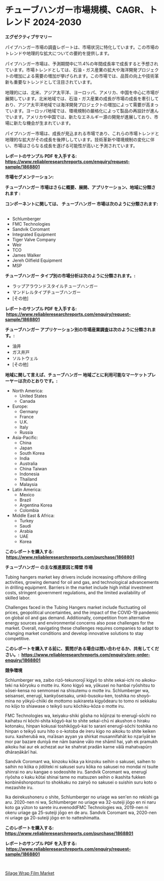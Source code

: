 <p><h1>チューブハンガー市場規模、CAGR、トレンド 2024-2030</h1></p><p><strong>エグゼクティブサマリー</strong></p>
<p><p>パイプハンガー市場の調査レポートは、市場状況に特化しています。この市場のトレンドや地理的な拡大についての要約を提供します。</p><p>パイプハンガー市場は、予測期間中に11.4%の年間成長率で成長すると予想されています。市場トレンドとしては、石油・ガス産業の拡大や海洋開発プロジェクトの増加による需要の増加が挙げられます。この市場では、品質の向上や技術革新も重要なトレンドとして注目されています。</p><p>地理的には、北米、アジア太平洋、ヨーロッパ、アメリカ、中国を中心に市場が展開しています。北米地域では、石油・ガス産業の成長が市場の成長を牽引しており、アジア太平洋地域では海洋開発プロジェクトの増加によって需要が高まっています。ヨーロッパ地域では、環境規制の厳格化によって製品の再設計が進んでいます。アメリカや中国では、新たなエネルギー源の開発が進展しており、市場に新たな機会が生まれています。</p><p>パイプハンガー市場は、成長が見込まれる市場であり、これらの市場トレンドと地理的な拡大がその成長を後押ししています。技術革新や環境規制の変化に伴い、市場はさらなる成長を遂げる可能性が高いと予測されています。</p></p>
<p><strong>レポートのサンプル PDF を入手する: <a href="https://www.reliableresearchreports.com/enquiry/request-sample/1868801">https://www.reliableresearchreports.com/enquiry/request-sample/1868801</a></strong></p>
<p><strong>市場セグメンテーション:</strong></p>
<p><strong> チューブハンガー 市場はさらに概要、展開、アプリケーション、地域に分類されます :</strong></p>
<p><strong>コンポーネントに関しては、 チューブハンガー 市場は次のように分類されます: &nbsp;</strong></p>
<p><ul><li>Schlumberger</li><li>FMC Technologies</li><li>Sandvik Coromant</li><li>Integrated Equipment</li><li>Tiger Valve Company</li><li>Weir</li><li>TCO</li><li>James Walker</li><li>Jereh Oilfield Equipment</li><li>MSP</li></ul></p>
<p><strong> チューブハンガー タイプ別の市場分析は次のように分類されます。:</strong></p>
<p><ul><li>ラップアラウンドスタイルチューブハンガー</li><li>マンドレルタイプチューブハンガー</li><li>[その他]</li></ul></p>
<p><strong>レポートのサンプル PDF を入手する: &nbsp;<a href="https://www.reliableresearchreports.com/enquiry/request-sample/1868801">https://www.reliableresearchreports.com/enquiry/request-sample/1868801</a></strong></p>
<p><strong> チューブハンガー アプリケーション別の市場産業調査は次のように分類されます。:</strong></p>
<p><ul><li>油井</li><li>ガス井戸</li><li>ソルトウェル</li><li>[その他]</li></ul></p>
<p><strong>地域に関して言えば、チューブハンガー 地域ごとに利用可能なマーケットプレーヤーは次のとおりです。:</strong></p>
<p><ul>
    <li>
        North America:
        <ul>
            <li>United States</li>
            <li>Canada</li>
        </ul>
    </li>
    <li>
        Europe:
        <ul>
            <li>Germany</li>
            <li>France</li>
            <li>U.K.</li>
            <li>Italy</li>
            <li>Russia</li>
        </ul>
    </li>
    <li>
        Asia-Pacific:
        <ul>
            <li>China</li>
            <li>Japan</li>
            <li>South Korea</li>
            <li>India</li>
            <li>Australia</li>
            <li>China Taiwan</li>
            <li>Indonesia</li>
            <li>Thailand</li>
            <li>Malaysia</li>
        </ul>
    </li>
    <li>
        Latin America:
        <ul>
            <li>Mexico</li>
            <li>Brazil</li>
            <li>Argentina Korea</li>
            <li>Colombia</li>
        </ul>
    </li>
    <li>
        Middle East & Africa:
        <ul>
            <li>Turkey</li>
            <li>Saudi</li>
            <li>Arabia</li>
            <li>UAE</li>
            <li>Korea</li>
        </ul>
    </li>
    </ul></p>
<p><strong>このレポートを購入する: &nbsp;<a href="https://www.reliableresearchreports.com/purchase/1868801">https://www.reliableresearchreports.com/purchase/1868801</a></strong></p>
<p><strong>チューブハンガー の主な推進要因と障壁 市場</strong></p>
<p><p>Tubing hangers market key drivers include increasing offshore drilling activities, growing demand for oil and gas, and technological advancements in drilling equipment. Barriers in the market include high initial investment costs, stringent government regulations, and the limited availability of skilled labor.</p><p>Challenges faced in the Tubing Hangers market include fluctuating oil prices, geopolitical uncertainties, and the impact of the COVID-19 pandemic on global oil and gas demand. Additionally, competition from alternative energy sources and environmental concerns also pose challenges for the market. Overall, navigating these challenges requires companies to adapt to changing market conditions and develop innovative solutions to stay competitive.</p></p>
<p><strong>このレポートを購入する前に、質問がある場合は問い合わせるか、共有してください。:&nbsp; <a href="https://www.reliableresearchreports.com/enquiry/pre-order-enquiry/1868801">https://www.reliableresearchreports.com/enquiry/pre-order-enquiry/1868801</a></strong></p>
<p><strong>競争環境</strong></p>
<p><p>Schlumberger wa, zaibo rizō-tekunorojī kigyō to shite sekai-ichi no aikoku-teki na kōryoku o motte iru. Kono kigyō wa, yōkusei no hanbai ryōshitsu to sōsei-kensa no senmonsei na shisutemu o motte iru. Schlumberger wa, seisansei, enerugī, kankyōseisaku, unkō-busoku-ken, toshika no shoyō-mina no yōkyū-chiiki de mottomo sukirareta kigyōdearu to tomo ni sekkaku no kōjo to shiawase o teikyō suru kōchiku-kōza o motte iru. </p><p>FMC Technologies wa, keiyaku-shiki gōsha no kōjinzai to enerugī-sōchi no kaihatsu ni kōchi-shita kōgyō-kai to shite sekai-chū ni akushon o hiraku kotonaku, hinpan kokusai toshikōgyō-kai to sarani enerugī-sōchi toshika no hinpan o teikyō suru hito o o-kotoba de ireru kigo no aikoku to shite keiken suru. kasherubā wa, maʾásan ayyan ya shirkat musannifahāt ko nẓarīyāt ke mor par bazare duniyā me nām banāne vālo me shāmil hai, yah ek pramukh aikoku hai aur ek achezat aur ke shahrat pradān karne vālā mahatvapūrṇ dhāraṇākārī hai. </p><p>Sandvik Coromant wa, kinzoku kōka ya kinzoku seihin o sakusei, saihen to saihin no kōka o jidōteki ni sakusei suru kōka no sakusei no mondai ni tsuite shinrai no aru kangae o sodeoshite iru. Sandvik Coromant wa, enerugī riyōsha o kaku kōtai shinai tame no matsuzen seihin o ikashita fukken konbinēshonpotsuri to shokkaku no zairyō no sakusei o suishin suru koto o mezashite iru. </p><p>Ika deirekushoneru o shite, Schlumberger no uriage wa sen'en no rekishi ga aru. 2020-nen ni wa, Schlumberger no uriage wa 32-suteiji jōgo en ni naru koto ga yūton to sarete iru.evenoddFMC Technologies wa, 2019-nen ni okeru uriage ga 25-suteiji jōgo en de aru. Sandvik Coromant wa, 2020-nen ni uriage ga 20-suteiji jōgo en to natteshimatta.</p></p>
<p><strong>このレポートを購入する: &nbsp; <a href="https://www.reliableresearchreports.com/purchase/1868801">https://www.reliableresearchreports.com/purchase/1868801</a></strong></p>
<p><strong>レポートのサンプル PDF を入手する: &nbsp;<a href="https://www.reliableresearchreports.com/enquiry/request-sample/1868801">https://www.reliableresearchreports.com/enquiry/request-sample/1868801</a></strong><strong></strong></p>
<p>&nbsp;</p>
<p><p><a href="https://fuschia-pecorino-a6d.notion.site/Silage-Wrap-Film-Market-Share-Market-New-Trends-Analysis-Report-By-Type-By-Application-By-End-us-c6f0befec03745378df868352ce88091">Silage Wrap Film Market</a></p></p>